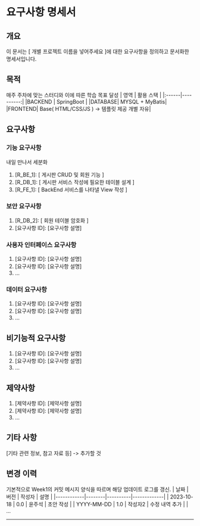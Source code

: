 # 요구사항 명세서

## 개요
이 문서는 [ 개별 프로젝트 이름을 넣어주세요 ]에 대한 요구사항을 정의하고 문서화한 명세서입니다.

## 목적
매주 주차에 맞는 스터디와 이에 따른 학습 목표 달성
  | 영역  | 활용 스택  |
  |:------|----------:|
  |BACKEND  | SpringBoot  |
  |DATABASE|  MYSQL + MyBatis|
  |FRONTEND| Base( HTML/CSS/JS ) -> 템플릿 제공 개별 자유|


## 요구사항

### 기능 요구사항
내일 만나서 세분화
1. [R_BE_1]: [ 게시판 CRUD 및 회원 기능 ]
2. [R_DB_1]: [ 게시판 서비스 작성에 필요한 테이블 설계 ]
3. [R_FE_1]: [ BackEnd 서비스를 나타낼 View 작성 ]


### 보안 요구사항
1. [R_DB_2]: [ 회원 테이블 암호화 ]
2. [요구사항 ID]: [요구사항 설명]


### 사용자 인터페이스 요구사항
1. [요구사항 ID]: [요구사항 설명]
2. [요구사항 ID]: [요구사항 설명]
3. ...

### 데이터 요구사항
1. [요구사항 ID]: [요구사항 설명]
2. [요구사항 ID]: [요구사항 설명]
3. ...

## 비기능적 요구사항
1. [요구사항 ID]: [요구사항 설명]
2. [요구사항 ID]: [요구사항 설명]
3. ...

## 제약사항
1. [제약사항 ID]: [제약사항 설명]
2. [제약사항 ID]: [제약사항 설명]
3. ...

## 기타 사항
[기타 관련 정보, 참고 자료 등] -> 추가할 것

## 변경 이력
기본적으로 Week1의 커밋 메시지 양식을 따르며 해당 업데이트 로그를 갱신.
| 날짜       | 버전   | 작성자   | 설명        |
|------------|--------|----------|-------------|
| 2023-10-18 | 0.0    | 윤주석  | 초안 작성   |
| YYYY-MM-DD | 1.0    | 작성자2  | 수정 내역 추가 |
| ...



---
